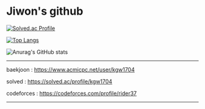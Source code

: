 #           **Jiwon's github** 

[![Solved.ac Profile](http://mazassumnida.wtf/api/generate_badge?boj=kgw1704)](https://solved.ac/kgw1704)<br/>

[![Top Langs](https://github-readme-stats.vercel.app/api/top-langs/?username=rider37&layout=compact)](https://github.com/rider37/github-readme-stats)

![Anurag's GitHub stats](https://github-readme-stats.vercel.app/api?username=rider37&show_icons=true&theme=radical)

---

baekjoon : https://www.acmicpc.net/user/kgw1704

solved : https://solved.ac/profile/kgw1704

codeforces : https://codeforces.com/profile/rider37


---

<!--
**rider37/rider37** is a ✨ _special_ ✨ repository because its `README.md` (this file) appears on your GitHub profile.

Here are some ideas to get you started:

- 🔭 I’m currently working on ...
- 🌱 I’m currently learning ...
- 👯 I’m looking to collaborate on ...
- 🤔 I’m looking for help with ...
- 💬 Ask me about ...
- 📫 How to reach me: ...
- 😄 Pronouns: ...
- ⚡ Fun fact: ...
-->

